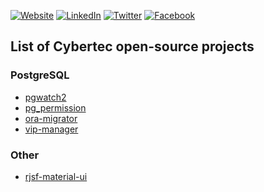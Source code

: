 [![Website][website-shield]][website-url]
[![LinkedIn][linkedin-shield]][linkedin-url]
[![Twitter][twitter-shield]][twitter-url]
[![Facebook][facebook-shield]][facebook-url]

[website-shield]: https://img.shields.io/badge/-cybertec--postgresql.com-ff9400.svg?style=flat-square&logo=mozilla-firefox&logoColor=fff
[website-url]: https://www.cybertec-postgresql.com

[linkedin-shield]: https://img.shields.io/badge/-Cybertec-0077b5.svg?style=flat-square&logo=linkedin
[linkedin-url]: https://www.linkedin.com/company/cybertec-sch-nig-&-sch-nig-gmbh

[twitter-shield]: https://img.shields.io/badge/-@PostgresSupport-1da1f2.svg?style=flat-square&logo=twitter&logoColor=fff
[twitter-url]: https://twitter.com/PostgresSupport

[facebook-shield]: https://img.shields.io/badge/-Cybertec-4172b8.svg?style=flat-square&logo=facebook&logoColor=fff
[facebook-url]: https://www.facebook.com/cybertec.postgresql


## List of Cybertec open-source projects

### PostgreSQL

- [pgwatch2](https://github.com/cybertec-postgresql/pgwatch2)
- [pg_permission](https://github.com/cybertec-postgresql/pg_permission)
- [ora-migrator](https://github.com/cybertec-postgresql/ora-migrator)
- [vip-manager](https://github.com/cybertec-postgresql/vip-manager)

### Other

- [rjsf-material-ui](https://github.com/cybertec-postgresql/rjsf-material-ui)
